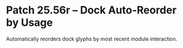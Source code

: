 # Patch 25.56r – Dock Auto-Reorder by Usage

Automatically reorders dock glyphs by most recent module interaction.
